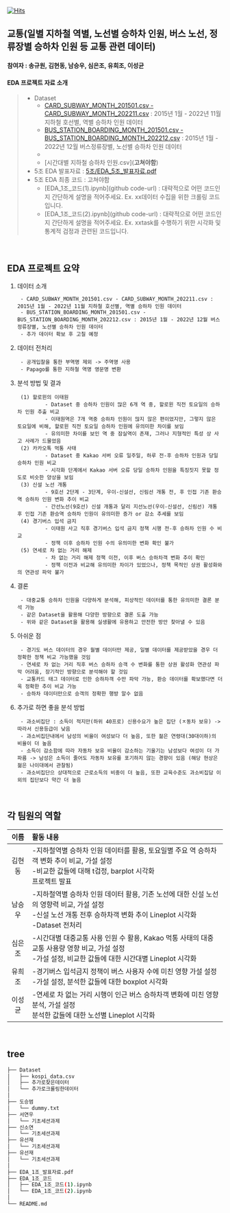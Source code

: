 [![Hits](https://hits.seeyoufarm.com/api/count/incr/badge.svg?url=https%3A%2F%2Fgithub.com%2FDataScience-Lab-Yonsei%2F9th_EDA%2Ftree%2Fmain%2F5%25EC%25A1%25B0%2Fhit-counter&count_bg=%2379C83D&title_bg=%23555555&icon=&icon_color=%23E7E7E7&title=hits&edge_flat=false)](https://hits.seeyoufarm.com)



## 교통(일별 지하철 역별, 노선별 승하차 인원, 버스 노선, 정류장별 승하차 인원 등 교통 관련 데이터)
#### 참여자 : 송규원, 김현동, 남승우, 심은조, 유희조, 이성균
#### EDA 프로젝트 자료 소개
> * Dataset
>   * [CARD_SUBWAY_MONTH_201501.csv - CARD_SUBWAY_MONTH_202211.csv](https://data.seoul.go.kr/dataList/OA-12914/S/1/datasetView.do) : 2015년 1월 - 2022년 11월 지하철 호선별, 역별 승하차 인원 데이터
>   * [BUS_STATION_BOARDING_MONTH_201501.csv - BUS_STATION_BOARDING_MONTH_202212.csv](https://data.seoul.go.kr/dataList/OA-12912/S/1/datasetView.do) : 2015년 1월 - 2022년 12월 버스정류장별, 노선별 승하차 인원 데이터
>   *
>   * [시간대별 지하철 승하차 인원.csv](<strong>고쳐야함</strong>)
> * 5조 EDA 발표자료 : [5조/EDA_5조_발표자료.pdf](https://github.com/DataScience-Lab-Yonsei/9th_EDA/blob/main/5%E1%84%8C%E1%85%A9/EDA_5%EC%A1%B0_%EB%B0%9C%ED%91%9C%EC%9E%90%EB%A3%8C.pdf)
> * 5조 EDA 최종 코드 : 고쳐야함
>   * [EDA_1조_코드(1).ipynb](github code-url) : 대략적으로 어떤 코드인지 간단하게 설명을 적어주세요. Ex. xx데이터 수집을 위한 크롤링 코드입니다.
>   * [EDA_1조_코드(2).ipynb](github code-url) : 대략적으로 어떤 코드인지 간단하게 설명을 적어주세요. Ex. xxtask를 수행하기 위한 시각화 및 통계적 검정과 관련된 코드입니다.
<br>



## EDA 프로젝트 요약

1. 데이터 소개

        - CARD_SUBWAY_MONTH_201501.csv - CARD_SUBWAY_MONTH_202211.csv : 2015년 1월 - 2022년 11월 지하철 호선별, 역별 승하차 인원 데이터
        - BUS_STATION_BOARDING_MONTH_201501.csv - BUS_STATION_BOARDING_MONTH_202212.csv : 2015년 1월 - 2022년 12월 버스정류장별, 노선별 승하차 인원 데이터
        - 추가 데이터 확보 후 고칠 예정
   
2. 데이터 전처리

        - 공개입찰을 통한 부역명 제외 -> 주역명 사용
        - Papago를 통한 지하철 역명 영문명 변환
 
3. 분석 방법 및 결과
    
        (1) 할로윈의 이태원
                - Dataset 중 승하차 인원이 많은 6개 역 중, 할로윈 직전 토요일의 승하차 인원 추출 비교
                - 이태원역은 7개 역중 승하차 인원이 많지 않은 편이었지만, 그렇지 않은 토요일에 비해, 할로윈 직전 토요일 승하차 인원에 유의미한 차이를 보임
                - 유의미한 차이를 보인 역 중 잠실역이 존재, 그러나 지형적인 특성 상 사고 사례가 드물었음
        (2) 카카오톡 먹통 사태
                - Dataset 중 Kakao 서버 오류 일주일, 하루 전-후 승하차 인원과 당일 승하차 인원 비교
                - 시각화 단계에서 Kakao 서버 오류 당일 승하차 인원을 특징짓지 못할 정도로 비슷한 양상을 보임
        (3) 신설 노선 개통
                - 9호선 2단계 - 3단계, 우이-신설선, 신림선 개통 전, 후 인접 기존 환승역 승하차 인원 변화 추이 비교
                - 간선노선(9호선) 신설 개통과 달리 지선노선(우이-신설선, 신림선) 개통 후 인접 기존 환승역 승하차 인원이 유의미한 증가 or 감소 추세를 보임
        (4) 경기버스 입석 금지
                - 이태원 사고 직후 경기버스 입석 금지 정책 시행 전-후 승하차 인원 수 비교
                - 정책 이후 승하차 인원 수의 유의미한 변화 확인 불가
        (5) 연세로 차 없는 거리 해제
                - 차 없는 거리 해제 정책 이전, 이후 버스 승하차객 변화 추이 확인
                - 정책 이전과 비교해 유의미한 차이가 있었으나, 정책 목적인 상권 활성화와의 연관성 파악 불가
    
4. 결론

        - 대중교통 승하차 인원을 다양하게 분석해, 피상적인 데이터를 통한 유의미한 결론 분석 가능
        - 같은 Dataset을 활용해 다양한 방향으로 결론 도출 가능
        - 위와 같은 Dataset을 활용해 실생활에 유용하고 안전한 방안 찾아낼 수 있음
    
5. 아쉬운 점
    
        - 경기도 버스 데이터의 경우 월별 데이터만 제공, 일별 데이터를 제공받았을 경우 더 정확한 정책 비교 가능했을 것임
        - 연세로 차 없는 거리 직후 버스 승하차 승객 수 변화를 통한 상권 활성화 연관성 파악 어려움, 장기적인 방향으로 분석해야 할 것임
        - 교통카드 태그 데이터로 인한 승하차객 수만 파악 가능, 환승 데이터를 확보했다면 더욱 정확한 추이 비교 가능 
        - 승하차 데이터만으로 승객의 정확한 행방 알수 없음 

6. 추가로 하면 좋을 분석 방법
    
        - 과소비집단 : 소득이 적지만(하위 40프로) 신용수요가 높은 집단 (ㅈ동차 보유) -> 따라서 신용등급이 낮음
        - 과소비집단내에서 남성의 비율이 여성보다 더 높음, 또한 젊은 연령대(30대이하)의 비율이 더 높음
        - 소득이 감소함에 따라 자동차 보유 비율이 감소하는 기울기는 남성보다 여성이 더 가파름 -> 남성은 소득이 줄어도 자동차 보유를 포기하지 않는 경향이 있음 (해당 현상은 젊은 나이대에서 관찰됨)
        - 과소비집단으 상대적으로 근로소득의 비중이 더 높음, 또한 교육수준도 과소비집담 이외의 집단보다 약간 더 높음
<br>



 ## 각 팀원의 역할
 
|이름|활동 내용| 
|:---:|:---| 
|김현동| -지하철역별 승하차 인원 데이터를 활용, 토요일별 주요 역 승하차객 변화 추이 비교, 가설 설정<br> -비교한 값들에 대해 t검정, barplot 시각화<br>프로젝트 발표| 
|남승우| -지하철역별 승하차 인원 데이터 활용, 기존 노선에 대한 신설 노선의 영향력 비교, 가설 설정<br> -신설 노선 개통 전후 승하차객 변화 추이 Lineplot 시각화<br> -Dataset 전처리|
|심은조| -시간대별 대중교통 사용 인원 수 활용, Kakao 먹통 사태의 대중교통 사용량 영향 비교, 가설 설정<br> -가설 설정, 비교한 값들에 대한 시간대별 Lineplot 시각화| 
|유희조| -경기버스 입석금지 정책이 버스 사용자 수에 미친 영향 가설 설정<br> -가설 설정, 분석한 값들에 대한 boxplot 시각화| 
|이성균| -연세로 차 없는 거리 시행이 인근 버스 승하차객 변화에 미친 영향 분석, 가설 설정<br>분석한 값들에 대한 노선별 Lineplot 시각화| 
<br/>



## tree 
```bash
├── Dataset
│   ├── kospi_data.csv
│   ├── 추가로찾은데이터
│   └── 추가로크롤링한데이터
│
├── 도승범
│   └── dummy.txt
├── 서연우
│   └── 기초세션과제
├── 신소연
│   └── 기초세션과제
├── 유선재
│   └── 기초세션과제
├── 유선재
│   └── 기초세션과제
│
├── EDA_1조_발표자료.pdf
├── EDA_1조_코드
│   ├── EDA_1조_코드(1).ipynb
│   └── EDA_1조_코드(2).ipynb
│
└── README.md
``` 
